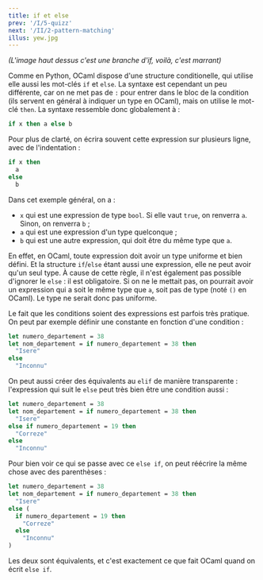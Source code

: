 ```yaml
---
title: if et else
prev: '/I/5-quizz'
next: '/II/2-pattern-matching'
illus: yew.jpg
---
```


*(L'image haut dessus c'est une branche d'if, voilà, c'est marrant)*

Comme en Python, OCaml dispose d'une structure conditionelle, qui utilise elle aussi
les mot-clés `if` et `else`. La syntaxe est cependant un peu différente, car on ne
met pas de `:` pour entrer dans le bloc de la condition (ils servent en général à indiquer un type en OCaml),
mais on utilise le mot-clé `then`. La syntaxe ressemble donc globalement à :

```ocaml
if x then a else b
```

Pour plus de clarté, on écrira souvent cette expression sur plusieurs ligne, avec de l'indentation :

```ocaml
if x then
  a
else
  b
```

Dans cet exemple général, on a :

- `x` qui est une expression de type `bool`. Si elle vaut `true`, on renverra `a`. Sinon, on renverra `b` ;
- `a` qui est une expression d'un type quelconque ;
- `b` qui est une autre expression, qui doit être du même type que `a`.

En effet, en OCaml, toute expression doit avoir un type uniforme et bien défini. Et la structure `if`/`else`
étant aussi une expression, elle ne peut avoir qu'un seul type. À cause de cette règle, il n'est également pas
possible d'ignorer le `else` : il est obligatoire. Si on ne le mettait pas, on pourrait avoir un expression qui
a soit le même type que `a`, soit pas de type (noté `()` en OCaml). Le type ne serait donc pas uniforme.

Le fait que les conditions soient des expressions est parfois très pratique. On peut par exemple définir une
constante en fonction d'une condition :

```ocaml
let numero_departement = 38
let nom_departement = if numero_departement = 38 then
  "Isere"
else
  "Inconnu"
```

On peut aussi créer des équivalents au `elif` de manière transparente : l'expression qui suit le `else` peut très bien
être une condition aussi :

```ocaml
let numero_departement = 38
let nom_departement = if numero_departement = 38 then
  "Isere"
else if numero_departement = 19 then
  "Correze"
else
  "Inconnu"
```

Pour bien voir ce qui se passe avec ce `else if`, on peut réécrire la même chose avec des parenthèses :

```ocaml
let numero_departement = 38
let nom_departement = if numero_departement = 38 then
  "Isere"
else (
  if numero_departement = 19 then
    "Correze"
  else
    "Inconnu"
)
```

Les deux sont équivalents, et c'est exactement ce que fait OCaml quand on écrit `else if`.
